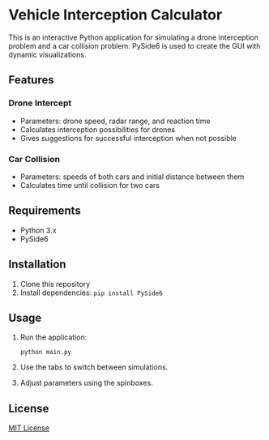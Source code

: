 # Vehicle Interception Calculator

This is an interactive Python application for simulating a drone interception problem and a car collision problem. PySide6 is used to create the GUI with dynamic visualizations.

## Features

### Drone Intercept
- Parameters: drone speed, radar range, and reaction time
- Calculates interception possibilities for drones
- Gives suggestions for successful interception when not possible

### Car Collision
- Parameters: speeds of both cars and initial distance between them
- Calculates time until collision for two cars

## Requirements
- Python 3.x
- PySide6

## Installation

1. Clone this repository
2. Install dependencies: `pip install PySide6`

## Usage

1. Run the application:

    `python main.py`

2. Use the tabs to switch between simulations. 

3. Adjust parameters using the spinboxes.

## License

[MIT License](LICENSE)